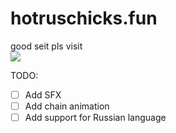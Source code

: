 # hotruschicks.fun
good seit pls visit\
![](https://cdn.discordapp.com/attachments/418496792162861056/806061517564936212/rzyt.gif)

TODO:
- [ ] Add SFX
- [ ] Add chain animation
- [ ] Add support for Russian language
